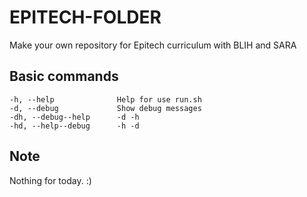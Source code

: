 # EPITECH-FOLDER
Make your own repository for Epitech curriculum with BLIH and SARA

## Basic commands

```
-h, --help              Help for use run.sh
-d, --debug             Show debug messages
-dh, --debug--help      -d -h
-hd, --help--debug      -h -d
```

## Note

Nothing for today. :)
